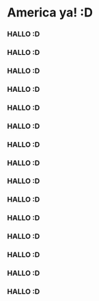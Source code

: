 # America ya! :D

### HALLO :D

### HALLO :D

### HALLO :D

### HALLO :D

### HALLO :D

### HALLO :D

### HALLO :D

### HALLO :D

### HALLO :D

### HALLO :D

### HALLO :D

### HALLO :D

### HALLO :D

### HALLO :D

### HALLO :D
